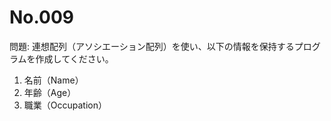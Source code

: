 # No.009

問題: 連想配列（アソシエーション配列）を使い、以下の情報を保持するプログラムを作成してください。

1. 名前（Name）
1. 年齢（Age）
1. 職業（Occupation）
